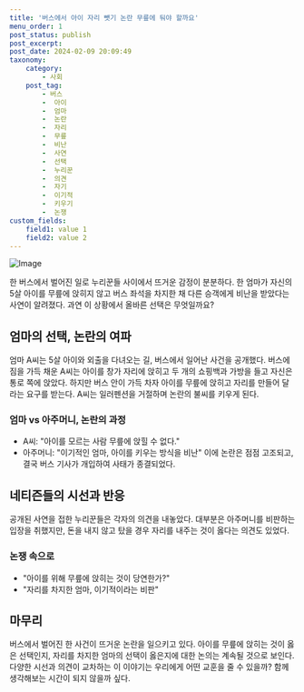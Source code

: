 ```yaml
---
title: '버스에서 아이 자리 뺏기 논란 무릎에 둬야 할까요'
menu_order: 1
post_status: publish
post_excerpt: 
post_date: 2024-02-09 20:09:49
taxonomy:
    category:
        - 사회
    post_tag:
        - 버스
        -  아이
        -  엄마
        -  논란
        -  자리
        -  무릎
        -  비난
        -  사연
        -  선택
        -  누리꾼
        -  의견
        -  자기
        -  이기적
        -  키우기
        -  논쟁
custom_fields:
    field1: value 1
    field2: value 2
---
```


![Image](https://imgnews.pstatic.net/image/057/2024/02/09/0001798452_001_20240209115901112.jpg?type=w647)

한 버스에서 벌어진 일로 누리꾼들 사이에서 뜨거운 감정이 분분하다. 한 엄마가 자신의 5살 아이를 무릎에 앉히지 않고 버스 좌석을 차지한 채 다른 승객에게 비난을 받았다는 사연이 알려졌다. 과연 이 상황에서 올바른 선택은 무엇일까요?
## 엄마의 선택, 논란의 여파
엄마 A씨는 5살 아이와 외출을 다녀오는 길, 버스에서 일어난 사건을 공개했다. 버스에 짐을 가득 채운 A씨는 아이를 창가 자리에 앉히고 두 개의 쇼핑백과 가방을 들고 자신은 통로 쪽에 앉았다. 하지만 버스 안이 가득 차자 아이를 무릎에 앉히고 자리를 만들어 달라는 요구를 받는다. A씨는 일러펜션을 거절하며 논란의 불씨를 키우게 된다.
### 엄마 vs 아주머니, 논란의 과정
- A씨: "아이를 모르는 사람 무릎에 앉힐 수 없다."
- 아주머니: "이기적인 엄마, 아이를 키우는 방식을 비난"
이에 논란은 점점 고조되고, 결국 버스 기사가 개입하여 사태가 종결되었다.
## 네티즌들의 시선과 반응
공개된 사연을 접한 누리꾼들은 각자의 의견을 내놓았다. 대부분은 아주머니를 비판하는 입장을 취했지만, 돈을 내지 않고 탔을 경우 자리를 내주는 것이 옳다는 의견도 있었다.
### 논쟁 속으로
- "아이를 위해 무릎에 앉히는 것이 당연한가?"
- "자리를 차지한 엄마, 이기적이라는 비판"
## 마무리
버스에서 벌어진 한 사건이 뜨거운 논란을 일으키고 있다. 아이를 무릎에 앉히는 것이 옳은 선택인지, 자리를 차지한 엄마의 선택이 옳은지에 대한 논의는 계속될 것으로 보인다. 다양한 시선과 의견이 교차하는 이 이야기는 우리에게 어떤 교훈을 줄 수 있을까? 함께 생각해보는 시간이 되지 않을까 싶다.
